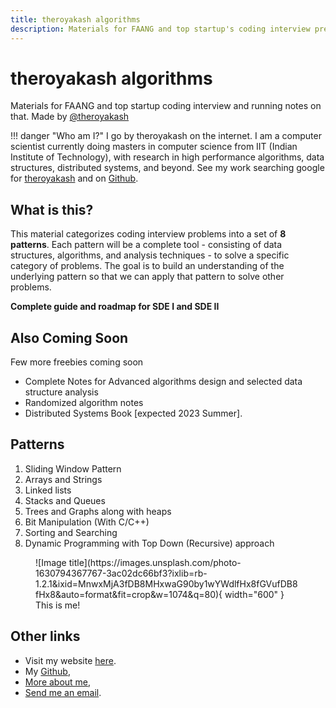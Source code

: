 ```yaml
---
title: theroyakash algorithms
description: Materials for FAANG and top startup's coding interview preparation and running notes on that.
---
```


# theroyakash algorithms

Materials for FAANG and top startup coding interview and running notes on that. Made by [@theroyakash](https://www.theroyakash.com)

!!! danger "Who am I?"
    I go by theroyakash on the internet. I am a computer scientist currently doing masters in computer science from IIT (Indian Institute of Technology), with research in high performance algorithms, data structures, distributed systems, and beyond. See my work searching google for [theroyakash](https://g.co/kgs/Yx9DpE) and on [Github](https://github.com/theroyakash).

## What is this?
This material categorizes coding interview problems into a set of **8 patterns**. Each pattern will be a complete tool - consisting of data structures, algorithms, and analysis techniques - to solve a specific category of problems. The goal is to build an understanding of the underlying pattern so that we can apply that pattern to solve other problems.

**Complete guide and roadmap for SDE I and SDE II**

## Also Coming Soon
Few more freebies coming soon
- Complete Notes for Advanced algorithms design and selected data structure analysis
- Randomized algorithm notes
- Distributed Systems Book [expected 2023 Summer].

## Patterns

1. Sliding Window Pattern 
2. Arrays and Strings
3. Linked lists
4. Stacks and Queues
5. Trees and Graphs along with heaps
6. Bit Manipulation (With C/C++)
7. Sorting and Searching
8. Dynamic Programming with Top Down (Recursive) approach

<figure markdown>
  ![Image title](https://images.unsplash.com/photo-1630794367767-3ac02dc66bf3?ixlib=rb-1.2.1&ixid=MnwxMjA3fDB8MHxwaG90by1wYWdlfHx8fGVufDB8fHx8&auto=format&fit=crop&w=1074&q=80){ width="600" }
  <figcaption>This is me!</figcaption>
</figure>

## **Other links**
- Visit my website [here](https://theroyakash.com/).
- My [Github](https://github.com/theroyakash),
- [More about me](https://theroyakash.com/about/),
- [Send me an email](mailto:hey@theroyakash.com).